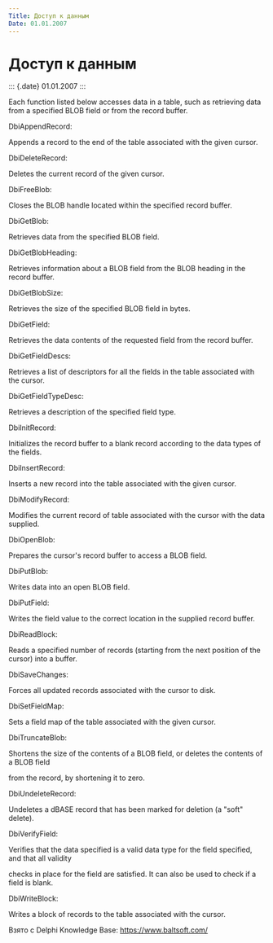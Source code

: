 ```yaml
---
Title: Доступ к данным
Date: 01.01.2007
---
```



Доступ к данным
===============

::: {.date}
01.01.2007
:::

Each function listed below accesses data in a table, such as retrieving
data from a specified BLOB field or from the record buffer.

DbiAppendRecord:

Appends a record to the end of the table associated with the given
cursor.

DbiDeleteRecord:

Deletes the current record of the given cursor.

DbiFreeBlob:

Closes the BLOB handle located within the specified record buffer.

DbiGetBlob:

Retrieves data from the specified BLOB field.

DbiGetBlobHeading:

Retrieves information about a BLOB field from the BLOB heading in the
record buffer.

DbiGetBlobSize:

Retrieves the size of the specified BLOB field in bytes.

DbiGetField:

Retrieves the data contents of the requested field from the record
buffer.

DbiGetFieldDescs:

Retrieves a list of descriptors for all the fields in the table
associated with the cursor.

DbiGetFieldTypeDesc:

Retrieves a description of the specified field type.

DbiInitRecord:

Initializes the record buffer to a blank record according to the data
types of the fields.

DbiInsertRecord:

Inserts a new record into the table associated with the given cursor.

DbiModifyRecord:

Modifies the current record of table associated with the cursor with the
data supplied.

DbiOpenBlob:

Prepares the cursor\'s record buffer to access a BLOB field.

DbiPutBlob:

Writes data into an open BLOB field.

DbiPutField:

Writes the field value to the correct location in the supplied record
buffer.

DbiReadBlock:

Reads a specified number of records (starting from the next position of
the cursor) into a buffer.

DbiSaveChanges:

Forces all updated records associated with the cursor to disk.

DbiSetFieldMap:

Sets a field map of the table associated with the given cursor.

DbiTruncateBlob:

Shortens the size of the contents of a BLOB field, or deletes the
contents of a BLOB field

from the record, by shortening it to zero.

DbiUndeleteRecord:

Undeletes a dBASE record that has been marked for deletion (a \"soft\"
delete).

DbiVerifyField:

Verifies that the data specified is a valid data type for the field
specified, and that all validity

checks in place for the field are satisfied. It can also be used to
check if a field is blank.

DbiWriteBlock:

Writes a block of records to the table associated with the cursor.

Взято с Delphi Knowledge Base: <https://www.baltsoft.com/>
